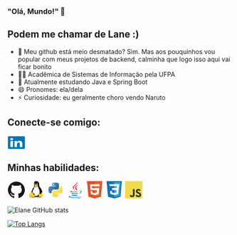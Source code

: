 ### "Olá, Mundo!" 👋
## Podem me chamar de Lane :) 
- :pushpin: Meu github está meio desmatado? Sim. Mas aos pouquinhos vou popular com meus projetos de backend, calminha que logo isso aqui vai ficar bonito
- :woman_technologist: Acadêmica de Sistemas de Informação pela UFPA
- 🌱 Atualmente estudando Java e Spring Boot 
- 😄 Pronomes: ela/dela
- ⚡ Curiosidade: eu geralmente choro vendo Naruto


## Conecte-se comigo:
<a href="https://www.linkedin.com/in/elane-garcia/" target="_blank"> 
<img align="center" alt="elane-linkedin" height="30" width="40" src="https://raw.githubusercontent.com/devicons/devicon/master/icons/linkedin/linkedin-original.svg" style="max-width:100%;">
</a>


## Minhas habilidades:
<img src="https://raw.githubusercontent.com/devicons/devicon/master/icons/github/github-original.svg" alt="icone-github" width="40" height="40" style="max-width:100%;"></img>
<img src="https://raw.githubusercontent.com/devicons/devicon/master/icons/linux/linux-original.svg" alt="icone-linux" width="40" height="40" style="max-width:100%;"></img>
<img src="https://raw.githubusercontent.com/devicons/devicon/master/icons/python/python-original.svg" alt="icone-python" width="40" height="40" style="max-width:100%;"></img>
<img src="https://raw.githubusercontent.com/devicons/devicon/master/icons/java/java-original.svg" alt="icone-java" width="40" height="40" style="max-width:100%;"></img>
<img src="https://raw.githubusercontent.com/devicons/devicon/master/icons/html5/html5-original.svg" alt="icone-html5" width="40" height="40" style="max-width:100%;"></img>
<img src="https://raw.githubusercontent.com/devicons/devicon/master/icons/css3/css3-original.svg" alt="icone-css3" width="40" height="40" style="max-width:100%;"></img>
<img src="https://raw.githubusercontent.com/devicons/devicon/master/icons/javascript/javascript-original.svg" alt="icone-javascript" width="40" height="40" style="max-width:100%;"></img>




![Elane GitHub stats](https://github-readme-stats.vercel.app/api?username=elanegarcia&show_icons=true&theme=radical)


[![Top Langs](https://github-readme-stats.vercel.app/api/top-langs/?username=elanegarcia&layout=compact)](https://github.com/elanegarcia/github-readme-stats)




<!--
**elanegarcia/elanegarcia** is a ✨ _special_ ✨ repository because its `README.md` (this file) appears on your GitHub profile.

